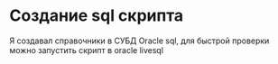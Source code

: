 # Создание sql скрипта 

Я создавал справочники в СУБД Oracle sql, для быстрой проверки можно запустить скрипт в oracle livesql
